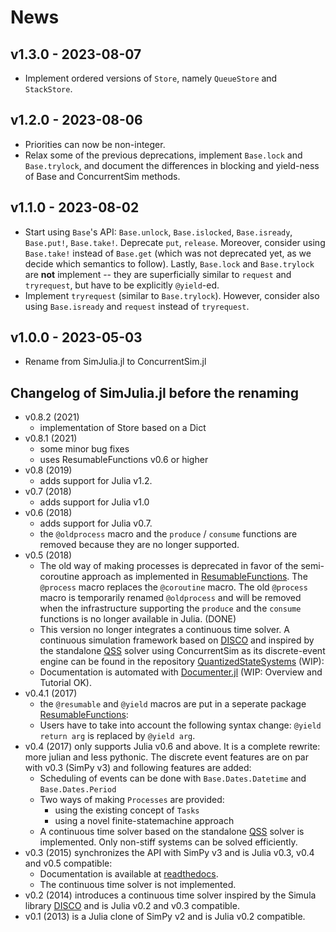 # News

## v1.3.0 - 2023-08-07

- Implement ordered versions of `Store`, namely `QueueStore` and `StackStore`.

## v1.2.0 - 2023-08-06

- Priorities can now be non-integer.
- Relax some of the previous deprecations, implement `Base.lock` and `Base.trylock`, and document the differences in blocking and yield-ness of Base and ConcurrentSim methods.

## v1.1.0 - 2023-08-02

- Start using `Base`'s API: `Base.unlock`, `Base.islocked`, `Base.isready`, `Base.put!`, `Base.take!`. Deprecate `put`, `release`. Moreover, consider using `Base.take!` instead of `Base.get` (which was not deprecated yet, as we decide which semantics to follow). Lastly, `Base.lock` and `Base.trylock` are **not** implement -- they are superficially similar to `request` and `tryrequest`, but have to be explicitly `@yield`-ed.
- Implement `tryrequest` (similar to `Base.trylock`). However, consider also using `Base.isready` and `request` instead of `tryrequest`.

## v1.0.0 - 2023-05-03

- Rename from SimJulia.jl to ConcurrentSim.jl

## Changelog of SimJulia.jl before the renaming

* v0.8.2 (2021)
  * implementation of Store based on a Dict
* v0.8.1 (2021)
  * some minor bug fixes
  * uses ResumableFunctions v0.6 or higher 
* v0.8 (2019)
  * adds support for Julia v1.2.
* v0.7 (2018)
  * adds support for Julia v1.0
* v0.6 (2018)
  * adds support for Julia v0.7.
  * the `@oldprocess` macro and the `produce` / `consume` functions are removed because they are no longer supported.
* v0.5 (2018)
  * The old way of making processes is deprecated in favor of the semi-coroutine approach as implemented in [ResumableFunctions](https://github.com/BenLauwens/ResumableFunctions.jl.git). The `@process` macro replaces the `@coroutine` macro. The old `@process` macro is temporarily renamed `@oldprocess` and will be removed when the infrastructure supporting the `produce` and the `consume` functions is no longer available in Julia. (DONE)
  * This version no longer integrates a continuous time solver. A continuous simulation framework based on [DISCO](http://www.akira.ruc.dk/~keld/research/DISCO/) and inspired by the standalone [QSS](https://sourceforge.net/projects/qssengine/) solver using ConcurrentSim as its discrete-event engine can be found in the repository [QuantizedStateSystems](https://github.com/BenLauwens/QuantizedStateSystems.jl.git) (WIP):
  * Documentation is automated with [Documenter.jl](https://github.com/JuliaDocs/Documenter.jl) (WIP: Overview and Tutorial OK).
* v0.4.1 (2017)
  * the `@resumable` and `@yield` macros are put in a seperate package [ResumableFunctions](https://github.com/BenLauwens/ResumableFunctions.jl.git):
  * Users have to take into account the following syntax change: `@yield return arg` is replaced by `@yield arg`.
* v0.4 (2017) only supports Julia v0.6 and above. It is a complete rewrite: more julian and less pythonic. The discrete event features are on par with v0.3 (SimPy v3) and following features are added:
  * Scheduling of events can be done with `Base.Dates.Datetime` and `Base.Dates.Period`
  * Two ways of making `Processes` are provided:
    - using the existing concept of `Tasks`
    - using a novel finite-statemachine approach
  * A continuous time solver based on the standalone [QSS](https://sourceforge.net/projects/qssengine/) solver is implemented. Only non-stiff systems can be solved efficiently.
* v0.3 (2015) synchronizes the API with SimPy v3 and is Julia v0.3, v0.4 and v0.5 compatible:
  * Documentation is available at [readthedocs](http://simjuliajl.readthedocs.org/en/latest/).
  * The continuous time solver is not implemented.
* v0.2 (2014) introduces a continuous time solver inspired by the Simula library [DISCO](http://www.akira.ruc.dk/~keld/research/DISCO/) and is Julia v0.2 and v0.3 compatible.
* v0.1 (2013) is a Julia clone of SimPy v2 and is Julia v0.2 compatible.
